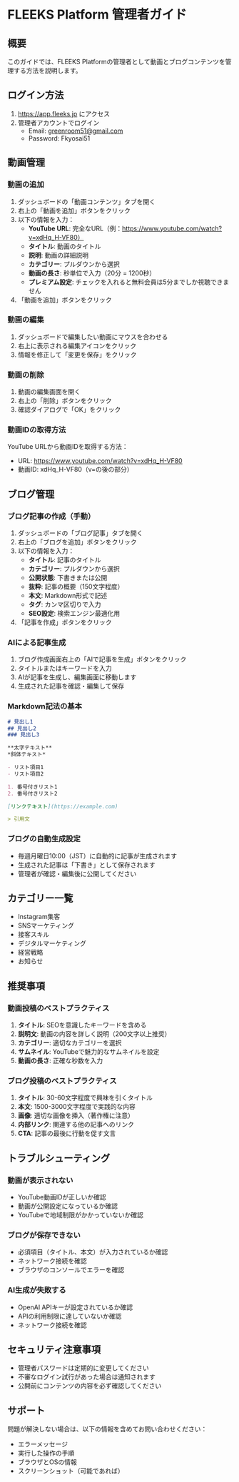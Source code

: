 # FLEEKS Platform 管理者ガイド

## 概要
このガイドでは、FLEEKS Platformの管理者として動画とブログコンテンツを管理する方法を説明します。

## ログイン方法
1. https://app.fleeks.jp にアクセス
2. 管理者アカウントでログイン
   - Email: greenroom51@gmail.com
   - Password: Fkyosai51

## 動画管理

### 動画の追加
1. ダッシュボードの「動画コンテンツ」タブを開く
2. 右上の「動画を追加」ボタンをクリック
3. 以下の情報を入力：
   - **YouTube URL**: 完全なURL（例：https://www.youtube.com/watch?v=xdHq_H-VF80）
   - **タイトル**: 動画のタイトル
   - **説明**: 動画の詳細説明
   - **カテゴリー**: プルダウンから選択
   - **動画の長さ**: 秒単位で入力（20分 = 1200秒）
   - **プレミアム設定**: チェックを入れると無料会員は5分までしか視聴できません
4. 「動画を追加」ボタンをクリック

### 動画の編集
1. ダッシュボードで編集したい動画にマウスを合わせる
2. 右上に表示される編集アイコンをクリック
3. 情報を修正して「変更を保存」をクリック

### 動画の削除
1. 動画の編集画面を開く
2. 右上の「削除」ボタンをクリック
3. 確認ダイアログで「OK」をクリック

### 動画IDの取得方法
YouTube URLから動画IDを取得する方法：
- URL: https://www.youtube.com/watch?v=xdHq_H-VF80
- 動画ID: xdHq_H-VF80（v=の後の部分）

## ブログ管理

### ブログ記事の作成（手動）
1. ダッシュボードの「ブログ記事」タブを開く
2. 右上の「ブログを追加」ボタンをクリック
3. 以下の情報を入力：
   - **タイトル**: 記事のタイトル
   - **カテゴリー**: プルダウンから選択
   - **公開状態**: 下書きまたは公開
   - **抜粋**: 記事の概要（150文字程度）
   - **本文**: Markdown形式で記述
   - **タグ**: カンマ区切りで入力
   - **SEO設定**: 検索エンジン最適化用
4. 「記事を作成」ボタンをクリック

### AIによる記事生成
1. ブログ作成画面右上の「AIで記事を生成」ボタンをクリック
2. タイトルまたはキーワードを入力
3. AIが記事を生成し、編集画面に移動します
4. 生成された記事を確認・編集して保存

### Markdown記法の基本
```markdown
# 見出し1
## 見出し2
### 見出し3

**太字テキスト**
*斜体テキスト*

- リスト項目1
- リスト項目2

1. 番号付きリスト1
2. 番号付きリスト2

[リンクテキスト](https://example.com)

> 引用文

```

### ブログの自動生成設定
- 毎週月曜日10:00（JST）に自動的に記事が生成されます
- 生成された記事は「下書き」として保存されます
- 管理者が確認・編集後に公開してください

## カテゴリー一覧
- Instagram集客
- SNSマーケティング
- 接客スキル
- デジタルマーケティング
- 経営戦略
- お知らせ

## 推奨事項

### 動画投稿のベストプラクティス
1. **タイトル**: SEOを意識したキーワードを含める
2. **説明文**: 動画の内容を詳しく説明（200文字以上推奨）
3. **カテゴリー**: 適切なカテゴリーを選択
4. **サムネイル**: YouTubeで魅力的なサムネイルを設定
5. **動画の長さ**: 正確な秒数を入力

### ブログ投稿のベストプラクティス
1. **タイトル**: 30-60文字程度で興味を引くタイトル
2. **本文**: 1500-3000文字程度で実践的な内容
3. **画像**: 適切な画像を挿入（著作権に注意）
4. **内部リンク**: 関連する他の記事へのリンク
5. **CTA**: 記事の最後に行動を促す文言

## トラブルシューティング

### 動画が表示されない
- YouTube動画IDが正しいか確認
- 動画が公開設定になっているか確認
- YouTubeで地域制限がかかっていないか確認

### ブログが保存できない
- 必須項目（タイトル、本文）が入力されているか確認
- ネットワーク接続を確認
- ブラウザのコンソールでエラーを確認

### AI生成が失敗する
- OpenAI APIキーが設定されているか確認
- APIの利用制限に達していないか確認
- ネットワーク接続を確認

## セキュリティ注意事項
- 管理者パスワードは定期的に変更してください
- 不審なログイン試行があった場合は通知されます
- 公開前にコンテンツの内容を必ず確認してください

## サポート
問題が解決しない場合は、以下の情報を含めてお問い合わせください：
- エラーメッセージ
- 実行した操作の手順
- ブラウザとOSの情報
- スクリーンショット（可能であれば）